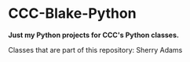 # CCC-Blake-Python
**Just my Python projects for CCC's Python classes.**

Classes that are part of this repository: Sherry Adams
